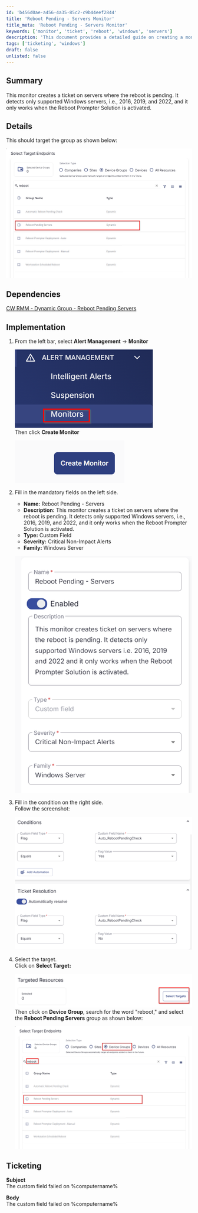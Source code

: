 ```yaml
---
id: 'b456d0ae-a456-4a35-85c2-c9b44eef2844'
title: 'Reboot Pending - Servers Monitor'
title_meta: 'Reboot Pending - Servers Monitor'
keywords: ['monitor', 'ticket', 'reboot', 'windows', 'servers']
description: 'This document provides a detailed guide on creating a monitor that generates tickets for Windows servers with pending reboots. It covers the implementation process, dependencies, and configuration steps necessary to ensure proper functionality within the ConnectWise RMM environment.'
tags: ['ticketing', 'windows']
draft: false
unlisted: false
---
```


## Summary

This monitor creates a ticket on servers where the reboot is pending. It detects only supported Windows servers, i.e., 2016, 2019, and 2022, and it only works when the Reboot Prompter Solution is activated.

## Details

This should target the group as shown below:

![Group Target](../../../static/img/Reboot-Pending---Servers/image_1.png)

## Dependencies

[CW RMM - Dynamic Group - Reboot Pending Servers](<../groups/Reboot Pending Servers.md>)

## Implementation

1. From the left bar, select **Alert Management** -> **Monitor**  
   
   ![Alert Management](../../../static/img/Reboot-Pending---Servers/image_2.png)  
   Then click **Create Monitor**  
   
   ![Create Monitor](../../../static/img/Reboot-Pending---Servers/image_3.png)

2. Fill in the mandatory fields on the left side.  
   - **Name:** Reboot Pending - Servers  
   - **Description:** This monitor creates a ticket on servers where the reboot is pending. It detects only supported Windows servers, i.e., 2016, 2019, and 2022, and it only works when the Reboot Prompter Solution is activated.  
   - **Type:** Custom Field  
   - **Severity:** Critical Non-Impact Alerts  
   - **Family:** Windows Server  
   
   ![Mandatory Fields](../../../static/img/Reboot-Pending---Servers/image_4.png)

3. Fill in the condition on the right side.  
   Follow the screenshot:  
   
   ![Condition Screenshot](../../../static/img/Reboot-Pending---Servers/image_5.png)

4. Select the target.  
   Click on **Select Target:**  
   
   ![Select Target](../../../static/img/Reboot-Pending---Servers/image_6.png)  
   Then click on **Device Group**, search for the word "reboot," and select the **Reboot Pending Servers** group as shown below:  
   
   ![Device Group](../../../static/img/Reboot-Pending---Servers/image_7.png)

## Ticketing

**Subject**  
The custom field failed on %computername%

**Body**  
The custom field failed on %computername%
